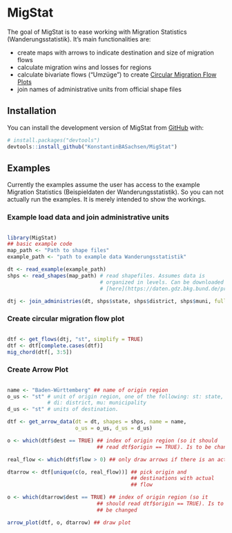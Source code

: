 
<!-- README.md is generated from README.Rmd. Please edit that file -->

# MigStat

<!-- badges: start -->
<!-- badges: end -->

The goal of MigStat is to ease working with Migration Statistics
(Wanderungsstatistik). It’s main functionalities are:

-   create maps with arrows to indicate destination and size of
    migration flows
-   calculate migration wins and losses for regions
-   calculate bivariate flows (“Umzüge”) to create [Circular Migration
    Flow
    Plots](https://www.r-bloggers.com/2014/03/circular-migration-flow-plots-in-r/)
-   join names of administrative units from official shape files

## Installation

You can install the development version of MigStat from
[GitHub](https://github.com/) with:

``` r
# install.packages("devtools")
devtools::install_github("KonstantinBASachsen/MigStat")
```

## Examples

Currently the examples assume the user has access to the example
Migration Statistics (Beispieldaten der Wanderungsstatistik). So you can
not actually run the examples. It is merely intended to show the
workings.

### Example load data and join administrative units

``` r

library(MigStat)
## basic example code
map_path <- "Path to shape files"
example_path <- "path to example data Wanderungsstatistik"

dt <- read_example(example_path)
shps <- read_shapes(map_path) # read shapefiles. Assumes data is
                              # organized in levels. Can be downloaded
                              # [here](https://daten.gdz.bkg.bund.de/produkte/vg/vg250_ebenen_1231/2013/)

dtj <- join_administries(dt, shps$state, shps$district, shps$muni, full = FALSE) ### join "official" names
```

### Create circular migration flow plot

``` r

dtf <- get_flows(dtj, "st", simplify = TRUE)
dtf <- dtf[complete.cases(dtf)]
mig_chord(dtf[, 3:5])
```

### Create Arrow Plot

``` r

name <- "Baden-Württemberg" ## name of origin region
o_us <- "st" # unit of origin region, one of the following: st: state,
             # di: district, mu: municipality
d_us <- "st" # units of destination. 

dtf <- get_arrow_data(dt = dt, shapes = shps, name = name,
                      o_us = o_us, d_us = d_us)

o <- which(dtf$dest == TRUE) ## index of origin region (so it should
                             ## read dtf$origin == TRUE). Is to be changed

real_flow <- which(dtf$flow > 0) ## only draw arrows if there is an actual flow

dtarrow <- dtf[unique(c(o, real_flow))] ## pick origin and
                                        ## destinations with actual
                                        ## flow

o <- which(dtarrow$dest == TRUE) ## index of origin region (so it
                             ## should read dtf$origin == TRUE). Is to
                             ## be changed

arrow_plot(dtf, o, dtarrow) ## draw plot
```
